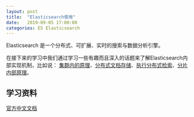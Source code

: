 ```yaml
---
layout: post
title:  "Elasticsearch使用"
date:   2019-09-05 17:00:00
categories: ES Elasticsearch
---
```


Elasticsearch 是一个分布式、可扩展、实时的搜索与数据分析引擎。

在接下来的学习中我们通过学习一些有趣而且深入的话题来了解Elasticsearch内部实现机制，比如说： [集群内的原理](https://www.elastic.co/guide/cn/elasticsearch/guide/current/distributed-cluster.html)、[分布式文档存储](https://www.elastic.co/guide/cn/elasticsearch/guide/current/distributed-docs.html)、[执行分布式检索](https://www.elastic.co/guide/cn/elasticsearch/guide/current/distributed-search.html)、[分片内部原理](https://www.elastic.co/guide/cn/elasticsearch/guide/current/inside-a-shard.html)。

## 学习资料
[官方中文文档](https://www.elastic.co/guide/cn/elasticsearch/guide/current/intro.html)

